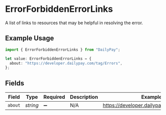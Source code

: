 # ErrorForbiddenErrorLinks

A list of links to resources that may be helpful in resolving the error.

## Example Usage

```typescript
import { ErrorForbiddenErrorLinks } from "DailyPay";

let value: ErrorForbiddenErrorLinks = {
  about: "https://developer.dailypay.com/tag/Errors",
};
```

## Fields

| Field                                     | Type                                      | Required                                  | Description                               | Example                                   |
| ----------------------------------------- | ----------------------------------------- | ----------------------------------------- | ----------------------------------------- | ----------------------------------------- |
| `about`                                   | *string*                                  | :heavy_minus_sign:                        | N/A                                       | https://developer.dailypay.com/tag/Errors |
